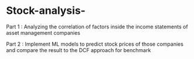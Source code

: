 # Stock-analysis-
Part 1 : Analyzing the correlation of factors inside the income statements of asset management companies

Part 2 : Implement ML models to predict stock prices of those companies and compare the result to the DCF approach for benchmark
